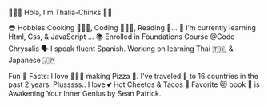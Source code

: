 🙋🏻‍♀️ Hola, I'm Thalia-Chinks 🙌🏼 


😎 Hobbies:Cooking 👩🏻‍🍳, Coding 👩🏻‍💻, Reading 📖... 
🧐 I’m currently learning Html, Css, & JavaScript ... 
📚 Enrolled in Foundations Course @Code Chrysalis 
🗣 I speak fluent Spanish.
Working on learning Thai 🇹🇭, & Japanese 🇯🇵

Fun 🤩 Facts: 
I love 👩🏻‍🍳 making Pizza 🍕. 
I've traveled 🧳 to 16 countries in the past 2 years.
Plusssss.. I love 💕 Hot Cheetos & Tacos 🌮
Favorite 😻 book 📖 is Awakening Your Inner Genius 
by Sean Patrick. 
